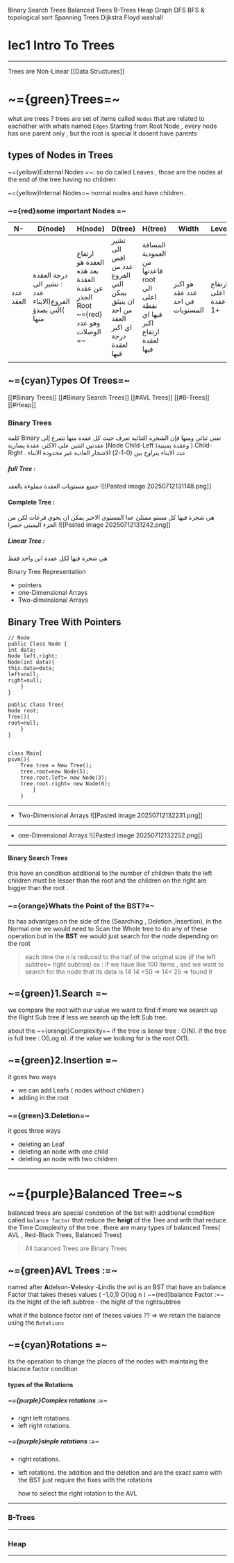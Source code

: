 
Binary Search Trees
Balanced Trees
B-Trees
Heap
Graph
DFS BFS & topological sort
Spanning Trees
Dijkstra 
Floyd washall



# lec1 Intro To Trees 
---

Trees are Non-Linear [[Data Structures]]

# ~={green}Trees=~

what are trees ?
trees are set of items called `Nodes` that are related to eachother with whats named `Edges`
Starting from Root Node , every node has one parent only , but the root is special it dosent have parents 

## types of Nodes in Trees

~={yellow}External Nodes =~: so do called Leaves , those are the nodes at the end of the tree having no children 

~={yellow}Internal Nodes=~ normal nodes and have children .

### ~={red}some important Nodes =~

| N-        | D(node)                                                   | H(node)                                                                          | D(tree)                                                                                | H(tree)                                                                       | Width                            | Level               |
| --------- | --------------------------------------------------------- | -------------------------------------------------------------------------------- | -------------------------------------------------------------------------------------- | ----------------------------------------------------------------------------- | -------------------------------- | ------------------- |
| عدد العقد | درجة العقدة : تشير الى عدد الفروع(الابناء )التي يصدؤ منها | ارتفاع العقدة هو بعد هذه العقدة عن عقدة الجذر Root <br>~={red}وهو عدد الوصلات =~ | تشير الى اقص عدد من الفروع التي يمكن ان ينبثق من احد العقد <br>اي اكبر درجة لعقدة فيها | المسافة العمودية من قاعدتها root الى اعلى نقطة فيها اي اكبر ارتفاع لعقدة فيها | هو اكبر عدد عقد في احد المستويات | ارتفاع اعلى عقدة +1 |
|           |                                                           |                                                                                  |                                                                                        |                                                                               |                                  |                     |

## ~={cyan}Types Of Trees=~

[[#Binary Trees]]
[[#Binary Search Trees]]
[[#AVL Trees]] 
[[#B-Trees]]
[[#Heap]]


### Binary Trees 
كلمة Binary تعني ثنائي ومنها فإن الشجرة الثنائية تعرف حيث كل عقدة منها تتفرع إلى عقدتين اثنتين على الاكثر، عقدة يسارية )Node Child-Left )وعقدة يمينية ) Child-Right .
عدد الابناء يتراوح بين (0-1-2)
الاشجار العادية غير محدودة الابناء
##### full Tree :
جميع مستويات العقدة مملوءة بالعقد
![[Pasted image 20250712131148.png]]

#### Complete Tree :
هي شجرة فيها كل مستو ممتلئ عدا المستوى الاخير يمكن ان يحوي فرغات لكن من الجزء اليميني حصرا
![[Pasted image 20250712131242.png]]

##### Linear Tree :
هي شجرة فيها لكل عقدة ابن واحد فقط

Binary Tree Representation 

- pointers 
- one-Dimensional Arrays
- Two-dimensional Arrays 
## Binary Tree With Pointers 
```
// Node 
public Class Node {
int data;
Node left,right;
Node(int data){
this.data=data;
left=null;
right=null;
	}
}

public class Tree{
Node root;
Tree(){
root=null;
	}
}


class Main{
psvm(){
	Tree tree = New Tree();
	tree.root=new Node(5);
	tree.root.left= new Node(3);
	tree.root.right= new Node(6);
		}
	}
```
-----

- Two-Dimensional Arrays
![[Pasted image 20250712132231.png]]

----

- one-Dimensional Arrays
![[Pasted image 20250712132252.png]]


---
#### Binary Search Trees
this have an condition additional to the number of children thats the left children must be lesser than the root and the children on the right are bigger than the root .

### ~={orange}Whats the Point of the BST?=~
its has advantges on the side of the (Searching , Deletion ,Insertion), 
in the Normal one we would need to Scan the Whole tree to do any of these operation 
but in the **BST** we would just search for the node depending on the root 

> each time the n is reduced to the half of the original size (if the left subtree= right subtree)
> ex : if we have like 100 items , and we want to search for the node that its data is 14
> 14 <50 => 14< 25 => found it  

## ~={green}1.Search =~
we compare the root with our value we want to find 
if more we search up the Right Sub tree 
if less we search up the left Sub tree.

about the ~={orange}Complexity=~
if the tree is lienar tree : O(N).
if the tree is full tree : O(Log n).
if the value we looking for is the root O(1).

## ~={green}2.Insertion =~
it goes two ways 
- we can add Leafs ( nodes without children )
- adding in the root 

### ~={green}3.Deletion=~
it goes three ways 
- deleting an Leaf
- deleting an node with one child 
- deleting an node with two children
---
# ~={purple}Balanced Tree=~s
balanced trees are special condetion of the bst with additional condition called `balance factor` that reduce the **heigt** of the Tree and with that reduce the Time Complexity of the tree , there are many types of balanced Trees( AVL , Red-Black Trees, Balanced Trees)
>All balanced Trees are Binary Trees

## ~={green}AVL Trees :=~
named after **A**delson-**V**elesky -**L**indis
the avl is an BST that have an balance Factor that takes theses values ( -1,0,1)
O(log n )
~={red}balance Factor :=~
its the hight of the left subtree - the hight of the rightsubtree

what if the balance factor isnt of theses values ??
=> we retain the balance using the `Rotations`

## ~={cyan}Rotations =~
its the operation to change the places of the nodes with maintaing the blacnce factor condition 
#### types of the Rotations 
##### ~={purple}Complex rotations :=~
- right left rotations.
- left right rotations.
##### ~={purple}sinple rotations :=~
- right rotations.
- left rotations.
the addition and the deletion and are the exact same with the BST just require the fixes with the rotations 

  how to select the right rotation to the AVL 
  

---
### B-Trees 



---

### Heap 

---